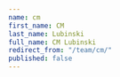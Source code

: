 ```yaml
---
name: cm
first_name: CM
last_name: Lubinski
full_name: CM Lubinski
redirect_from: "/team/cm/"
published: false
---
```


